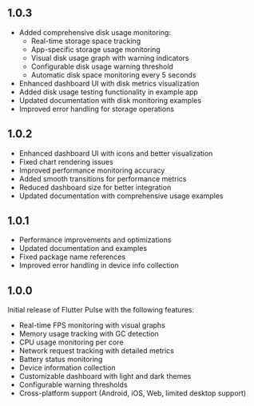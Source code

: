 ## 1.0.3

* Added comprehensive disk usage monitoring:
  - Real-time storage space tracking
  - App-specific storage usage monitoring
  - Visual disk usage graph with warning indicators
  - Configurable disk usage warning threshold
  - Automatic disk space monitoring every 5 seconds
* Enhanced dashboard UI with disk metrics visualization
* Added disk usage testing functionality in example app
* Updated documentation with disk monitoring examples
* Improved error handling for storage operations

## 1.0.2

* Enhanced dashboard UI with icons and better visualization
* Fixed chart rendering issues
* Improved performance monitoring accuracy
* Added smooth transitions for performance metrics
* Reduced dashboard size for better integration
* Updated documentation with comprehensive usage examples

## 1.0.1

* Performance improvements and optimizations
* Updated documentation and examples
* Fixed package name references
* Improved error handling in device info collection

## 1.0.0

Initial release of Flutter Pulse with the following features:

- Real-time FPS monitoring with visual graphs
- Memory usage tracking with GC detection
- CPU usage monitoring per core
- Network request tracking with detailed metrics
- Battery status monitoring
- Device information collection
- Customizable dashboard with light and dark themes
- Configurable warning thresholds
- Cross-platform support (Android, iOS, Web, limited desktop support)

